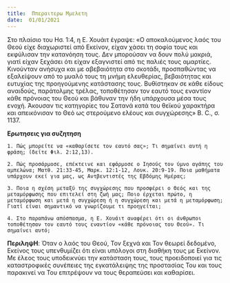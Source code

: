 ```yaml
---
title:  Ππεραιτερω Μμελετη
date:  01/01/2021
---
```


Στο πλαίσιο του Ησ. 1:4, η Ε. Χουάιτ έγραψε: «Ο αποκαλούμενος λαός του Θεού είχε διαχωριστεί από Εκείνον, είχαν χάσει τη σοφία τους και εκφύλισαν την κατανόηση τους. Δεν μπορούσαν να δουν πολύ μακριά, γιατί είχαν ξεχάσει ότι είχαν εξαγνιστεί από τις παλιές τους αμαρτίες. Κινούνταν ανήσυχα και με αβεβαιότητα στο σκοτάδι, προσπαθώντας να εξαλείψουν από το μυαλό τους τη μνήμη ελευθερίας, βεβαιότητας και ευτυχίας της προηγούμενης κατάστασης τους. Βυθίστηκαν σε κάθε είδους αναιδούς, παράτολμης τρέλας, τοποθέτησαν τον εαυτό τους εναντίον κάθε πρόνοιας του Θεού και βάθυναν την ήδη υπάρχουσα μέσα τους ενοχή. Άκουσαν τις κατηγορίες του Σατανά κατά του θεϊκού χαρακτήρα και απεικόνισαν το Θεό ως στερούμενο ελέους και συγχώρεσης» B. C., σ. 1137.

**Ερωτησεις για συζητηση**

`1.	Πώς μπορείτε να «καθαρίσετε τον εαυτό σας»; Τι σημαίνει αυτή η φράση; (δείτε Φιλ. 2:12,13).`

`2.	Πώς προσάρμοσε, επέκτεινε και εφάρμοσε ο Ιησούς τον ύμνο αγάπης του αμπελώνα; Ματθ. 21:33-45, Μαρκ. 12:1-12, Λουκ. 20:9-19. Ποια μαθήματα υπάρχουν εκεί για μας, ως Αντβεντιστές της Εβδόμης Ημέρας;`

`3.	Ποια η σχέση μεταξύ της συγχώρεσης που προσφέρει ο Θεός και της μεταμόρφωσης που επιτελεί στη ζωή μας; Ποιο έρχεται πρώτο, η μεταμόρφωση και μετά η συγχώρεση ή η συγχώρεση και μετά η μεταμόρφωση; Γιατί είναι σημαντικό να γνωρίζουμε τι προηγείται;`

`4.	Στο παραπάνω απόσπασμα, η Ε. Χουάιτ αναφέρει ότι οι άνθρωποι τοποθέτησαν τον εαυτό τους εναντίον «κάθε πρόνοιας του Θεού». Τι σημαίνει αυτό;`

**ΠεριληψΗ**: Όταν ο λαός του Θεού, Τον ξεχνά και Τον θεωρεί δεδομένο, Εκείνος τους υπενθυμίζει ότι είναι υπόλογοι στη διαθήκη τους με Εκείνον. Με έλεος τους υποδεικνύει την κατάσταση τους, τους προειδοποιεί για τις καταστροφικές συνέπειες της εγκατάλειψης της προστασίας Του και τους παρακινεί να Του επιτρέψουν να τους θεραπεύσει και καθαρίσει.